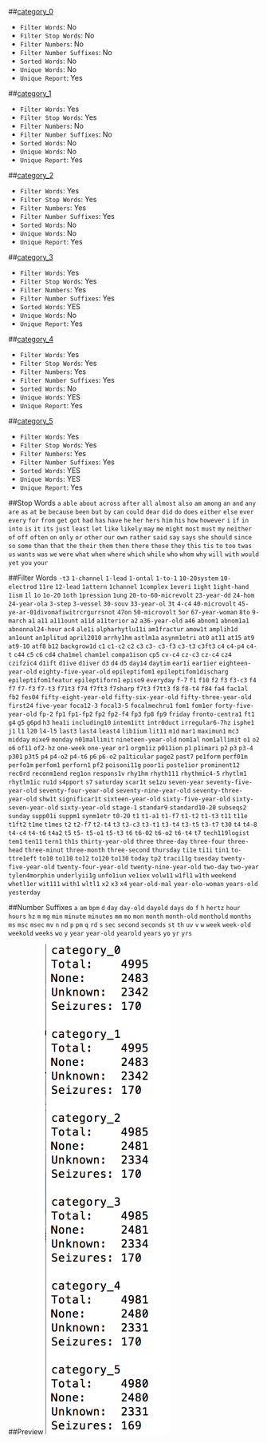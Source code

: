 ##[category_0](category_0)
  - `Filter Words`: No
  - `Filter Stop Words`: No
  - `Filter Numbers`: No
  - `Filter Number Suffixes`: No
  - `Sorted Words`: No
  - `Unique Words`: No
  - `Unique Report`: Yes
 
##[category_1](category_1)
  - `Filter Words`: Yes
  - `Filter Stop Words`: Yes
  - `Filter Numbers`: No
  - `Filter Number Suffixes`: No
  - `Sorted Words`: No
  - `Unique Words`: No
  - `Unique Report`: Yes

##[category_2](category_2)
  - `Filter Words`: Yes
  - `Filter Stop Words`: Yes
  - `Filter Numbers`: Yes
  - `Filter Number Suffixes`: Yes
  - `Sorted Words`: No
  - `Unique Words`: No
  - `Unique Report`: Yes

##[category_3](category_3)
  - `Filter Words`: Yes
  - `Filter Stop Words`: Yes
  - `Filter Numbers`: Yes
  - `Filter Number Suffixes`: Yes
  - `Sorted Words`: YES
  - `Unique Words`: No
  - `Unique Report`: Yes

##[category_4](category_4)
  - `Filter Words`: Yes
  - `Filter Stop Words`: Yes
  - `Filter Numbers`: Yes
  - `Filter Number Suffixes`: Yes
  - `Sorted Words`: No
  - `Unique Words`: YES
  - `Unique Report`: Yes

##[category_5](category_5)
  - `Filter Words`: Yes
  - `Filter Stop Words`: Yes
  - `Filter Numbers`: Yes
  - `Filter Number Suffixes`: Yes
  - `Sorted Words`: YES
  - `Unique Words`: YES
  - `Unique Report`: Yes

##Stop Words
`a` `able` `about` `across` `after` `all` `almost` `also` `am` `among` `an` `and` `any` `are` `as` `at` `be` `because` `been` `but` `by` `can` `could` `dear` `did` `do` `does` `either` `else` `ever` `every` `for` `from` `get` `got` `had` `has` `have` `he` `her` `hers` `him` `his` `how` `however` `i` `if` `in` `into` `is` `it` `its` `just` `least` `let` `like` `likely` `may` `me` `might` `most` `must` `my` `neither` `of` `off` `often` `on` `only` `or` `other` `our` `own` `rather` `said` `say` `says` `she` `should` `since` `so` `some` `than` `that` `the` `their` `them` `then` `there` `these` `they` `this` `tis` `to` `too` `twas` `us` `wants` `was` `we` `were` `what` `when` `where` `which` `while` `who` `whom` `why` `will` `with` `would` `yet` `you` `your`

##Filter Words
`-t3` `1-channel` `1-lead` `1-ontal` `1-to-1` `10-20system` `10-electrod` `11re` `12-lead` `1attern` `1channel` `1complex` `1everi` `1ight` `1ight-hand` `1ism` `1l` `1o` `1o-20` `1oth` `1pression` `1ung` `20-to-60-micrevolt` `23-year-dd` `24-hom` `24-year-ola` `3-step` `3-vessel` `30-souv` `33-year-ol` `3t` `4-c4` `40-microvolt` `45-ye-ar-01divomafiwitrcrgurrsnot` `47on` `50-microvolt` `5or` `67-year-woman` `8to` `9-march` `a1` `a11` `a111ount` `a11d` `a11terior` `a2` `a36-year-old` `a46` `abnom1` `abnom1a1` `abnonnal24-hour` `ac4` `ale1i` `alpharhytlu11i` `am1fractur` `amow1t` `amplih1d` `an1ount` `an1plitud` `april2010` `arrhy1hm` `astlm1a` `asynm1etri` `at0` `at11` `at15` `at9` `at9-10` `atf8` `b12` `backgrow1d` `c1` `c1-c2` `c2` `c3` `c3-` `c3-f3` `c3-t3` `c3ft3` `c4` `c4-p4` `c4-t` `c44` `c5` `c6` `cd4` `cha1mel` `cham1el` `compa1ison` `cp5` `cv-c4` `cz-c3` `cz-c4` `cz4` `czifzic4` `d1ift` `d1ive` `d1iver` `d3` `d4` `d5` `day14` `daytim` `ear1i` `ear1ier` `eighteen-year-old` `eighty-five-year-old` `epileptifom1` `epileptifom1discharg` `epileptifom1featur` `epileptiforn1` `episo9` `everyday` `f-7` `f1` `f10` `f2` `f3` `f3-c3` `f4` `f7` `f7-f3` `f7-t3` `f71t3` `f74` `f7ft3` `f7sharp` `f7t3` `f7tt3` `f8` `f8-t4` `f84` `fa4` `fac1al` `fb2` `fes04` `fifty-eight-year-old` `fifty-six-year-old` `fifty-three-year-old` `first24` `five-year` `foca12-3` `focal3-5` `focalmechru1` `fom1` `fom1er` `forty-five-year-old` `fp-2` `fp1` `fp1-fp2` `fp2` `fp2-f4` `fp3` `fp8` `fp9` `friday` `fronto-centra1` `ft1` `g4` `g5` `g6pd` `h3` `hea1i` `including10` `intem1itt` `intr0duct` `irregular6-7hz` `isphe1` `j1` `l1` `l20` `l4-l5` `last3` `last4` `least4` `lib1ium` `lit11` `m1d` `mar1` `maximun1` `mc3` `midday` `mixe9` `monday` `n01mallimit` `nineteen-year-old` `nom1al` `nom1allimit` `o1` `o2` `o6` `of11` `of2-hz` `one-week` `one-year` `or1` `orgm1iz` `p011ion` `p1` `p1imari` `p2` `p3` `p3-4` `p301` `p3t5` `p4` `p4-o2` `p4-t6` `p6` `p6-o2` `pa1ticular` `page2` `past7` `pe1form` `perf01m` `perfo1m` `perfom1` `perforn1` `pf2` `poisoni11g` `poor1i` `poste1ior` `prominent12` `rec0rd` `reconm1end` `reg1on` `respons1v` `rhy1hm` `rhyth111` `rhythmic4-5` `rhytlm1` `rhytlm1ic` `ru1d` `s4pport` `s7` `saturday` `scar1t` `se1zu` `seven-year` `seventy-five-year-old` `seventy-four-year-old` `seventy-nine-year-old` `seventy-three-year-old` `shw1t` `significar1t` `sixteen-year-old` `sixty-five-year-old` `sixty-seven-year-old` `sixty-year-old` `stage-1` `standar9` `standard10-20` `subseqs2` `sunday` `supp01i` `suppm1` `synm1etr` `t0-20` `t1` `t1-a1` `t1-f7` `t1-t2` `t1-t3` `t11` `t11e` `t1ft2` `t1me` `t1mes` `t2` `t2-f7` `t2-t4` `t3` `t3-c3` `t3-t1` `t3-t4` `t3-t5` `t3-t7` `t30` `t4` `t4-8` `t4-c4` `t4-t6` `t4a2` `t5` `t5-` `t5-o1` `t5-t3` `t6` `t6-02` `t6-o2` `t6-t4` `t7` `tech119logist` `tem1` `ten11` `tern1` `th1s` `thirty-year-old` `three` `three-day` `three-four` `three-head` `three-minut` `three-month` `three-second` `thursday` `ti1e` `ti1i` `tin1` `to-ttre1eft` `to10` `to110` `to12` `to120` `to130` `today` `tp2` `traci11g` `tuesday` `twenty-five-year-old` `twenty-four-year-old` `twenty-nine-year-old` `two-day` `two-year` `tylen4morphin` `underlyii1g` `unfo1iun` `ve1iex` `volw11` `w1fl1` `w1th` `weekend` `whetl1er` `wit111` `with1` `wltl1` `x2` `x3` `x4` `year-old-mal` `year-olo-woman` `years-old` `yesterday`

##Number Suffixes
`a` `am` `bpm` `d` `day` `day-old` `dayold` `days` `do` `f` `h` `hertz` `hour` `hours` `hz` `m` `mg` `min` `minute` `minutes` `mm` `mo` `mon` `month` `month-old` `monthold` `months` `ms` `msc` `msec` `mv` `n` `nd` `p` `pm` `q` `rd` `s` `sec` `second` `seconds` `st` `th` `uv` `v` `w` `week` `week-old` `weekold` `weeks` `wo` `y` `year` `year-old` `yearold` `years` `yo` `yr` `yrs`

##Preview
![alt tag](stats.png)